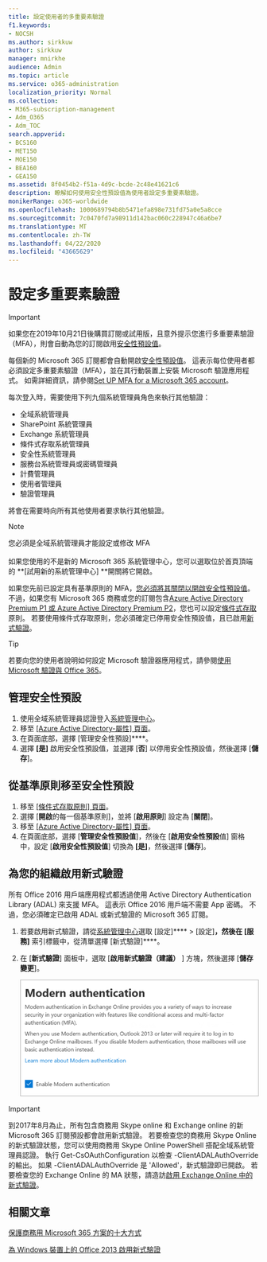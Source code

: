 ```yaml
---
title: 設定使用者的多重要素驗證
f1.keywords:
- NOCSH
ms.author: sirkkuw
author: sirkkuw
manager: mnirkhe
audience: Admin
ms.topic: article
ms.service: o365-administration
localization_priority: Normal
ms.collection:
- M365-subscription-management
- Adm_O365
- Adm_TOC
search.appverid:
- BCS160
- MET150
- MOE150
- BEA160
- GEA150
ms.assetid: 8f0454b2-f51a-4d9c-bcde-2c48e41621c6
description: 瞭解如何使用安全性預設值為使用者設定多重要素驗證。
monikerRange: o365-worldwide
ms.openlocfilehash: 1000689794b8b5471efa898e731fd75a0e5a8cce
ms.sourcegitcommit: 7c0470fd7a98911d142bac060c228947c46a6be7
ms.translationtype: MT
ms.contentlocale: zh-TW
ms.lasthandoff: 04/22/2020
ms.locfileid: "43665629"
---
```

# <a name="set-up-multi-factor-authentication"></a>設定多重要素驗證
  
> [!IMPORTANT]
> 如果您在2019年10月21日後購買訂閱或試用版，且意外提示您進行多重要素驗證（MFA），則會自動為您的訂閱啟用[安全性預設值](https://docs.microsoft.com/azure/active-directory/fundamentals/concept-fundamentals-security-defaults)。

每個新的 Microsoft 365 訂閱都會自動開啟[安全性預設值](https://docs.microsoft.com/azure/active-directory/fundamentals/concept-fundamentals-security-defaults)。 這表示每位使用者都必須設定多重要素驗證（MFA），並在其行動裝置上安裝 Microsoft 驗證應用程式。 如需詳細資訊，請參閱[Set UP MFA for a Microsoft 365 account](https://support.office.com/article/ace1d096-61e5-449b-a875-58eb3d74de14)。

每次登入時，需要使用下列九個系統管理員角色來執行其他驗證：

- 全域系統管理員
- SharePoint 系統管理員
- Exchange 系統管理員
- 條件式存取系統管理員
- 安全性系統管理員
- 服務台系統管理員或密碼管理員
- 計費管理員
- 使用者管理員
- 驗證管理員

將會在需要時向所有其他使用者要求執行其他驗證。

> [!NOTE]
> 您必須是全域系統管理員才能設定或修改 MFA <br><br>
> 如果您使用的不是新的 Microsoft 365 系統管理中心，您可以選取位於首頁頂端的 **[試用新的系統管理中心] **開關將它開啟。

如果您先前已設定具有基準原則的 MFA，[您必須將其關閉以開啟安全性預設值](#move-from-baseline-policies-to-security-defaults)。 不過，如果您有 Microsoft 365 商務或您的訂閱包含[Azure Active Directory Premium P1 或 Azure Active Directory Premium P2](https://azure.microsoft.com/pricing/details/active-directory/)，您也可以設定[條件式存取](https://docs.microsoft.com/azure/active-directory/conditional-access/overview)原則。 若要使用條件式存取原則，您必須確定已停用安全性預設值，且已啟用[新式驗證](#enable-modern-authentication-for-your-organization)。

> [!TIP]
> 若要向您的使用者說明如何設定 Microsoft 驗證器應用程式，請參閱[使用 Microsoft 驗證與 Office 365](https://support.office.com/article/use-microsoft-authenticator-with-office-365-1412611f-ad8d-43ab-807c-7965e5155411)。

## <a name="manage-security-defaults"></a>管理安全性預設

1. 使用全域系統管理員認證登入[系統管理中心](https://go.microsoft.com/fwlink/p/?linkid=834822)。
2. 移至 [ [Azure Active Directory-屬性] 頁面](https://portal.azure.com/#blade/Microsoft_AAD_IAM/ActiveDirectoryMenuBlade/Properties)。
3. 在頁面底部，選擇 [管理安全性預設]****。
4. 選擇 **[是]** 啟用安全性預設值，並選擇 [**否**] 以停用安全性預設值，然後選擇 [**儲存**]。

## <a name="move-from-baseline-policies-to-security-defaults"></a>從基準原則移至安全性預設

1. 移至 [[條件式存取原則] 頁面](https://portal.azure.com/#blade/Microsoft_AAD_IAM/ConditionalAccessBlade/Policies)。
2. 選擇 [**開啟**的每一個基準原則]，並將 [**啟用原則**] 設定為 [**關閉**]。
3. 移至 [ [Azure Active Directory-屬性] 頁面](https://portal.azure.com/#blade/Microsoft_AAD_IAM/ActiveDirectoryMenuBlade/Properties)。
4. 在頁面底部，選擇 [**管理安全性預設值**]，然後在 [**啟用安全性預設**值] 窗格中，設定 [**啟用安全性預設值**] 切換為 **[是]**，然後選擇 [**儲存**]。 

## <a name="enable-modern-authentication-for-your-organization"></a>為您的組織啟用新式驗證

所有 Office 2016 用戶端應用程式都透過使用 Active Directory Authentication Library (ADAL) 來支援 MFA。 這表示 Office 2016 用戶端不需要 App 密碼。 不過，您必須確定已啟用 ADAL 或新式驗證的 Microsoft 365 訂閱。

1. 若要啟用新式驗證，請從[系統管理中心](https://go.microsoft.com/fwlink/p/?linkid=834822)選取 [設定]**** \> [設定]****，然後在 [服務]**** 索引標籤中，從清單選擇 [新式驗證]****。

2. 在 [**新式驗證**] 面板中，選取 [**啟用新式驗證（建議）** ] 方塊，然後選擇 [**儲存變更**]。 

    ![已勾選啟用核取方塊的新式驗證面板。](../../media/enablemodernauth.png)
    
> [!IMPORTANT]
> 到2017年8月為止，所有包含商務用 Skype online 和 Exchange online 的新 Microsoft 365 訂閱預設都會啟用新式驗證。 若要檢查您的商務用 Skype Online 的新式驗證狀態，您可以使用商務用 Skype Online PowerShell 搭配全域系統管理員認證。 執行 Get-CsOAuthConfiguration 以檢查 -ClientADALAuthOverride 的輸出。 如果 -ClientADALAuthOverride 是 'Allowed'，新式驗證即已開啟。
若要檢查您的 Exchange Online 的 MA 狀態，請造訪[啟用 Exchange Online 中的新式驗證](https://docs.microsoft.com/exchange/clients-and-mobile-in-exchange-online/enable-or-disable-modern-authentication-in-exchange-online)。

## <a name="related-articles"></a>相關文章

[保護商務用 Microsoft 365 方案的十大方式](secure-your-business-data.md)

[為 Windows 裝置上的 Office 2013 啟用新式驗證](enable-modern-authentication.md)
